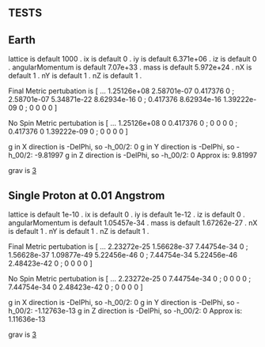 TESTS
-----------

Earth
-----
lattice is default 1000 .
ix is default 0 .
iy is default 6.371e+06 .
iz is default 0 .
angularMomentum is default 7.07e+33 .
mass is default 5.972e+24 .
nX is default 1 .
nY is default 1 .
nZ is default 1 .


Final Metric pertubation is
[ ... 
1.25126e+08 2.58701e-07 0.417376 0 ; 
2.58701e-07 5.34871e-22 8.62934e-16 0 ; 
0.417376 8.62934e-16 1.39222e-09 0 ; 
0 0 0 0 ]


No Spin Metric pertubation is 
[ ... 
1.25126e+08 0 0.417376 0 ; 
0 0 0 0 ; 
0.417376 0 1.39222e-09 0 ; 
0 0 0 0 ]



g in X direction is -DelPhi, so -h_00/2: 0
g in Y direction is -DelPhi, so -h_00/2: -9.81997
g in Z direction is -DelPhi, so -h_00/2: 0
Approx is: 9.81997

grav is [3](0,-9.81997,0)

Single Proton at 0.01 Angstrom
----------------
lattice is default 1e-10 .
ix is default 0 .
iy is default 1e-12 .
iz is default 0 .
angularMomentum is default 1.05457e-34 .
mass is default 1.67262e-27 .
nX is default 1 .
nY is default 1 .
nZ is default 1 .


Final Metric pertubation is
[ ... 
2.23272e-25 1.56628e-37 7.44754e-34 0 ; 
1.56628e-37 1.09877e-49 5.22456e-46 0 ; 
7.44754e-34 5.22456e-46 2.48423e-42 0 ; 
0 0 0 0 ]


No Spin Metric pertubation is 
[ ... 
2.23272e-25 0 7.44754e-34 0 ; 
0 0 0 0 ; 
7.44754e-34 0 2.48423e-42 0 ; 
0 0 0 0 ]



g in X direction is -DelPhi, so -h_00/2: 0
g in Y direction is -DelPhi, so -h_00/2: -1.12763e-13
g in Z direction is -DelPhi, so -h_00/2: 0
Approx is: 1.11636e-13

grav is [3](0,-1.11636e-13,0)

